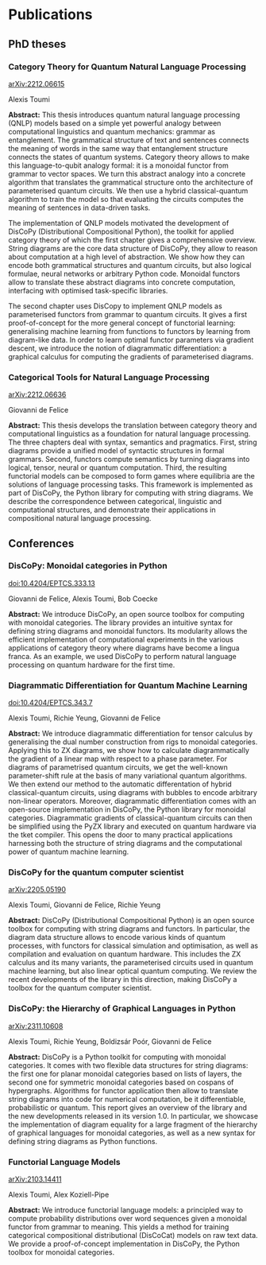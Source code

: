 # Publications

## PhD theses

### Category Theory for Quantum Natural Language Processing

<arXiv:2212.06615>

Alexis Toumi

**Abstract:**
This thesis introduces quantum natural language processing (QNLP) models based on a simple yet powerful analogy between computational linguistics and quantum mechanics: grammar as entanglement. The grammatical structure of text and sentences connects the meaning of words in the same way that entanglement structure connects the states of quantum systems. Category theory allows to make this language-to-qubit analogy formal: it is a monoidal functor from grammar to vector spaces. We turn this abstract analogy into a concrete algorithm that translates the grammatical structure onto the architecture of parameterised quantum circuits. We then use a hybrid classical-quantum algorithm to train the model so that evaluating the circuits computes the meaning of sentences in data-driven tasks.

The implementation of QNLP models motivated the development of DisCoPy (Distributional Compositional Python), the toolkit for applied category theory of which the first chapter gives a comprehensive overview. String diagrams are the core data structure of DisCoPy, they allow to reason about computation at a high level of abstraction. We show how they can encode both grammatical structures and quantum circuits, but also logical formulae, neural networks or arbitrary Python code. Monoidal functors allow to translate these abstract diagrams into concrete computation, interfacing with optimised task-specific libraries.

The second chapter uses DisCopy to implement QNLP models as parameterised functors from grammar to quantum circuits. It gives a first proof-of-concept for the more general concept of functorial learning: generalising machine learning from functions to functors by learning from diagram-like data. In order to learn optimal functor parameters via gradient descent, we introduce the notion of diagrammatic differentiation: a graphical calculus for computing the gradients of parameterised diagrams.

### Categorical Tools for Natural Language Processing

<arXiv:2212.06636>

Giovanni de Felice

**Abstract:**
This thesis develops the translation between category theory and computational linguistics as a foundation for natural language processing. The three chapters deal with syntax, semantics and pragmatics. First, string diagrams provide a unified model of syntactic structures in formal grammars. Second, functors compute semantics by turning diagrams into logical, tensor, neural or quantum computation. Third, the resulting functorial models can be composed to form games where equilibria are the solutions of language processing tasks. This framework is implemented as part of DisCoPy, the Python library for computing with string diagrams. We describe the correspondence between categorical, linguistic and computational structures, and demonstrate their applications in compositional natural language processing.

## Conferences

### DisCoPy: Monoidal categories in Python

<doi:10.4204/EPTCS.333.13>

Giovanni de Felice, Alexis Toumi, Bob Coecke

**Abstract:**
We introduce DisCoPy, an open source toolbox for computing with monoidal categories. The library provides an intuitive syntax for defining string diagrams and monoidal functors. Its modularity allows the efficient implementation of computational experiments in the various applications of category theory where diagrams have become a lingua franca. As an example, we used DisCoPy to perform natural language processing on quantum hardware for the first time.

### Diagrammatic Differentiation for Quantum Machine Learning

<doi:10.4204/EPTCS.343.7>

Alexis Toumi, Richie Yeung, Giovanni de Felice

**Abstract:**
We introduce diagrammatic differentiation for tensor calculus by generalising the dual number construction from rigs to monoidal categories. Applying this to ZX diagrams, we show how to calculate diagrammatically the gradient of a linear map with respect to a phase parameter. For diagrams of parametrised quantum circuits, we get the well-known parameter-shift rule at the basis of many variational quantum algorithms. We then extend our method to the automatic differentation of hybrid classical-quantum circuits, using diagrams with bubbles to encode arbitrary non-linear operators. Moreover, diagrammatic differentiation comes with an open-source implementation in DisCoPy, the Python library for monoidal categories. Diagrammatic gradients of classical-quantum circuits can then be simplified using the PyZX library and executed on quantum hardware via the tket compiler. This opens the door to many practical applications harnessing both the structure of string diagrams and the computational power of quantum machine learning.

### DisCoPy for the quantum computer scientist

<arXiv:2205.05190>

Alexis Toumi, Giovanni de Felice, Richie Yeung

**Abstract:**
DisCoPy (Distributional Compositional Python) is an open source toolbox for computing with string diagrams and functors. In particular, the diagram data structure allows to encode various kinds of quantum processes, with functors for classical simulation and optimisation, as well as compilation and evaluation on quantum hardware. This includes the ZX calculus and its many variants, the parameterised circuits used in quantum machine learning, but also linear optical quantum computing. We review the recent developments of the library in this direction, making DisCoPy a toolbox for the quantum computer scientist.

### DisCoPy: the Hierarchy of Graphical Languages in Python

<arXiv:2311.10608>

Alexis Toumi, Richie Yeung, Boldizsár Poór, Giovanni de Felice

**Abstract:**
DisCoPy is a Python toolkit for computing with monoidal categories. It comes with two flexible data structures for string diagrams: the first one for planar monoidal categories based on lists of layers, the second one for symmetric monoidal categories based on cospans of hypergraphs. Algorithms for functor application then allow to translate string diagrams into code for numerical computation, be it differentiable, probabilistic or quantum. This report gives an overview of the library and the new developments released in its version 1.0. In particular, we showcase the implementation of diagram equality for a large fragment of the hierarchy of graphical languages for monoidal categories, as well as a new syntax for defining string diagrams as Python functions.

### Functorial Language Models

<arXiv:2103.14411>

Alexis Toumi, Alex Koziell-Pipe

**Abstract:** We introduce functorial language models: a principled way to compute probability distributions over word sequences given a monoidal functor from grammar to meaning. This yields a method for training categorical compositional distributional (DisCoCat) models on raw text data. We provide a proof-of-concept implementation in DisCoPy, the Python toolbox for monoidal categories.
